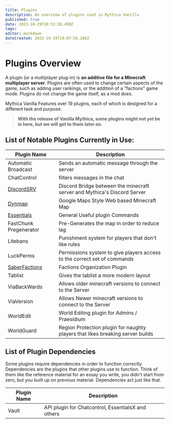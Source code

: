 ```yaml
---
title: Plugins
description: An overview of plugins used in Mythica Vanilla
published: true
date: 2023-10-29T20:53:28.498Z
tags: 
editor: markdown
dateCreated: 2023-10-29T19:07:56.286Z
---
```


# Plugins Overview
A plugin (or a multiplayer plug-in) is **an additive file for a Minecraft multiplayer server**. Plugins are often used to change certain aspects of the game, such as adding user rankings, or the addition of a "factions" game mode. Plugins do not change the game itself, as a mod does.

Mythica Vanilla Features over 19 plugins, each of which is designed for a different task and purpose.
> **With the release of Vanilla Mythica, some plugins might not yet be in here, but we will get to them later on.**

## List of Notable Plugins Currently in Use:
| Plugin Name | Description |
|-------------|-------------|
| Automatic Broadcast | Sends an automatic message through the server |
| ChatControl | filters messages in the chat |
| [DiscordSRV](/mythica/vanilla/plugins/discordsrv) | Discord Bridge between the minecraft server and Mythica's Discord Server |
| [Dynmap](/mythica/vanilla/plugins/dynmap) | Google Maps Style Web based Minecraft Map |
| [Essentials](/mythica/vanilla/plugins/EssentialsX) | General Useful plugin Commands |
| FastChunk Pregenerator | Pre-Generates the map in order to reduce lag |
| Litebans | Punishment system for players that don't like rules |
| LuckPerms | Permissions system to give players access to the correct set of commands|
| [SaberFactions](/mythica/vanilla/plugins/factions) | Factions Organization Plugin |
| Tablist | Gives the tablist a more modern layout |
| ViaBackWards | Allows older minecraft versions to connect to the Server |
| ViaVersion | Allows Newer minecraft versions to connect to the Server |
| WorldEdit | World Editing plugin for Admins / Praesidium |
| WorldGuard | Region Protection plugin for naughty players that likes breaking server builds |



## List of Plugin Dependencies
Some plugins require dependencies in order to function correctly. Dependencies are the plugins that other plugins use to function. Think of them like the reference material for an essay you write, you didn't start from zero, but you built up on previous material. Dependencies act just like that.

| Plugin Name | Description |
|-------------|-------------|
| Vault | API plugin for Chatcontrol, EssentialsX and others |